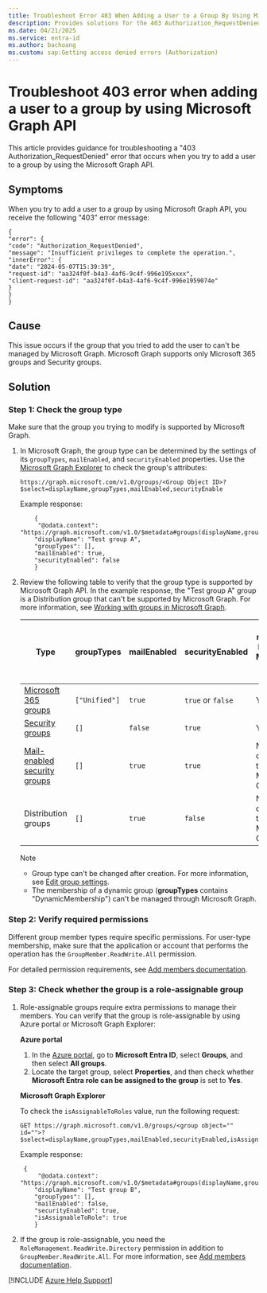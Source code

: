 ```yaml
---
title: Troubleshoot Error 403 When Adding a User to a Group By Using Microsoft Graph API
description: Provides solutions for the 403 Authorization_RequestDenied error that occurs when you add a user to a group by using Microsoft Graph API.
ms.date: 04/21/2025
ms.service: entra-id
ms.author: bachoang
ms.custom: sap:Getting access denied errors (Authorization)
---
```


# Troubleshoot 403 error when adding a user to a group by using Microsoft Graph API

This article provides guidance for troubleshooting a "403 Authorization_RequestDenied" error that occurs when you try to add a user to a group by using the Microsoft Graph API.

## Symptoms

When you try to add a user to a group by using Microsoft Graph API, you receive the following "403" error message:

```output
{
"error": {
"code": "Authorization_RequestDenied",
"message": "Insufficient privileges to complete the operation.",
"innerError": {
"date": "2024-05-07T15:39:39",
"request-id": "aa324f0f-b4a3-4af6-9c4f-996e195xxxx",
"client-request-id": "aa324f0f-b4a3-4af6-9c4f-996e1959074e"
}
}
}
```

## Cause

This issue occurs if the group that you tried to add the user to can't be managed by Microsoft Graph. Microsoft Graph supports only Microsoft 365 groups and Security groups.

## Solution

### Step 1: Check the group type

Make sure that the group you trying to modify is supported by Microsoft Graph.

1. In Microsoft Graph, the group type can be determined by the settings of its `groupTypes`, `mailEnabled`, and `securityEnabled` properties. Use the [Microsoft Graph Explorer](https://developer.microsoft.com/graph/graph-explorer) to check the group's attributes:

    ```http
    https://graph.microsoft.com/v1.0/groups/<Group Object ID>?$select=displayName,groupTypes,mailEnabled,securityEnable
    ```

    Example response:

    ```output
        {
         "@odata.context": "https://graph.microsoft.com/v1.0/$metadata#groups(displayName,groupTypes,mailEnabled,securityEnabled)/$entity",
        "displayName": "Test group A",
        "groupTypes": [],
        "mailEnabled": true,
        "securityEnabled": false
        }
    
   ```

2. Review the following table to verify that the group type is supported by Microsoft Graph API. In the example response, the "Test group A" group is a Distribution group that can't be supported by Microsoft Graph. For more information, see [Working with groups in Microsoft Graph](/graph/api/resources/groups-overview).

    | Type |groupTypes | mailEnabled | securityEnabled | Can be managed by using Microsoft Graph APIs |
    |--|--|--|--|--|
    | [Microsoft 365 groups](/graph/api/resources/groups-overview#microsoft-365-groups) | `["Unified"]` | `true` | `true` or `false` | Yes |
    | [Security groups](/graph/api/resources/groups-overview#security-groups-and-mail-enabled-security-groups) | `[]` | `false` | `true` | Yes |
    | [Mail-enabled security groups](/graph/api/resources/groups-overview#security-groups-and-mail-enabled-security-groups) | `[]` | `true` | `true` | No; read-only through Microsoft Graph |
    | Distribution groups | `[]` | `true` | `false` | No; read-only through Microsoft Graph |

    > [!NOTE]
    > - Group type can't be changed after creation. For more information, see [Edit group settings](/entra/fundamentals/how-to-manage-groups#edit-group-settings).
    > - The membership of a dynamic group (**groupTypes** contains "DynamicMembership") can't be managed through Microsoft Graph.

### Step 2: Verify required permissions

Different group member types require specific permissions. For user-type membership, make sure that the application or account that performs the operation has the `GroupMember.ReadWrite.All` permission.

For detailed permission requirements, see [Add members documentation](/graph/api/group-post-members).

### Step 3: Check whether the group is a role-assignable group

1. Role-assignable groups require extra permissions to manage their members. You can verify that the group is role-assignable by using Azure portal or Microsoft Graph Explorer:

    **Azure portal**
    
    1. In the [Azure portal](https://portal.azure.com), go to **Microsoft Entra ID**, select **Groups**, and then select **All groups**.
    1. Locate the target group, select **Properties**, and then check whether **Microsoft Entra role can be assigned to the group** is set to **Yes**.
     
    **Microsoft Graph Explorer**
    
    To check the `isAssignableToRoles` value, run the following request:
    
    ```http
    GET https://graph.microsoft.com/v1.0/groups/<group object="" id="">?$select=displayName,groupTypes,mailEnabled,securityEnabled,isAssignableToRole
    ```
    Example response:

    ```output
     {
         "@odata.context": "https://graph.microsoft.com/v1.0/$metadata#groups(displayName,groupTypes,mailEnabled,securityEnabled,isAssignableToRole)/$entity",
        "displayName": "Test group B",
        "groupTypes": [],
        "mailEnabled": false,
        "securityEnabled": true,
        "isAssignableToRole": true
        }
    ```
  
2. If the group is role-assignable, you need the `RoleManagement.ReadWrite.Directory` permission in addition to `GroupMember.ReadWrite.All`. For more information, see [Add members documentation](/graph/api/group-post-members).

[!INCLUDE [Azure Help Support](../../../includes/azure-help-support.md)]

